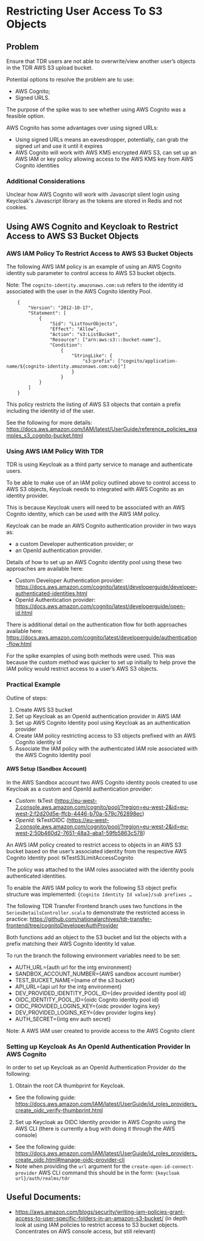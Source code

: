 # Restricting User Access To S3 Objects

## Problem

Ensure that TDR users are not able to overwrite/view another user’s objects in the TDR AWS S3 upload bucket.

Potential options to resolve the problem are to use:
* AWS Cognito;
* Signed URLS.

The purpose of the spike was to see whether using AWS Cognito was a feasible option.

AWS Cognito has some advantages over using signed URLs:
* Using signed URLs means an eavesdropper, potentially, can grab the signed url and use it until it expires
* AWS Cognito will work with AWS KMS encrypted AWS S3, can set up an AWS IAM or key policy allowing access to the AWS KMS key from AWS Cognito identities

### Additional Considerations

Unclear how AWS Cognito will work with Javascript silent login using Keycloak's Javascript library as the tokens are stored in Redis and not cookies.

## Using AWS Cognito and Keycloak to Restrict Access to AWS S3 Bucket Objects

### AWS IAM Policy To Restrict Access to AWS S3 Bucket Objects

The following AWS IAM policy is an example of using an AWS Cognito identity sub parameter to control access to AWS S3 bucket objects.

Note: The `cognito-identity.amazonaws.com:sub` refers to the identity id associated with the user in the AWS Cognito Identity Pool.

```
    {
        "Version": "2012-10-17", 
        "Statement": [
            {
                "Sid": "ListYourObjects",
                "Effect": "Allow",
                "Action": "s3:ListBucket",
                "Resource": ["arn:aws:s3:::bucket-name"], 
                "Condition": 
                    {
                        "StringLike": {
                            "s3:prefix": ["cognito/application-name/${cognito-identity.amazonaws.com:sub}"]
                        }
                    }
            }
        ]
    }
```

This policy restricts the listing of AWS S3 objects that contain a prefix including the identity id of the user.

See the following for more details: https://docs.aws.amazon.com/IAM/latest/UserGuide/reference_policies_examples_s3_cognito-bucket.html

### Using AWS IAM Policy With TDR

TDR is using Keycloak as a third party service to manage and authenticate users. 

To be able to make use of an IAM policy outlined above to control access to AWS S3 objects, Keycloak needs to integrated with AWS Cognito as an identity provider.

This is because Keycloak users will need to be associated with an AWS Cognito identity, which can be used with the AWS IAM policy.

Keycloak can be made an AWS Cognito authentication provider in two ways as:
* a custom Developer authentication provider; or 
* an OpenId authentication provider.

Details of how to set up an AWS Cognito identity pool using these two approaches are available here:
* Custom Developer Authentication provider: https://docs.aws.amazon.com/cognito/latest/developerguide/developer-authenticated-identities.html
* OpenId Authentication provider: https://docs.aws.amazon.com/cognito/latest/developerguide/open-id.html

There is additional detail on the authentication flow for both approaches available here: https://docs.aws.amazon.com/cognito/latest/developerguide/authentication-flow.html

For the spike examples of using both methods were used. This was because the custom method was quicker to set up initially to help prove the IAM policy would restrict access to a user’s AWS S3 objects.

### Practical Example

Outline of steps:
1. Create AWS S3 bucket
2. Set up Keycloak as an OpenId authentication provider in AWS IAM
3. Set up AWS Cognito Identity pool using Keycloak as an authentication provider
4. Create IAM policy restricting access to S3 objects prefixed with an AWS Cognito identity id
5. Associate the IAM policy with the authenticated IAM role associated with the AWS Cognito Identity pool

#### AWS Setup (Sandbox Account)

In the AWS Sandbox account two AWS Cognito identity pools created to use Keycloak as a custom and OpenId authentication provider:
* *Custom*: tkTest (https://eu-west-2.console.aws.amazon.com/cognito/pool/?region=eu-west-2&id=eu-west-2:f2d20d5e-ffcb-4446-b70a-579c762898ec)
* *OpenId*: tkTestOIDC (https://eu-west-2.console.aws.amazon.com/cognito/pool/?region=eu-west-2&id=eu-west-2:50b460d2-7651-48a3-aba1-59fb5863c578)

An AWS IAM policy created to restrict access to objects in an AWS S3 bucket based on the user’s associated identity from the respective AWS Cognito Identity pool: tkTestS3LimitAccessCognito

The policy was attached to the IAM roles associated with the identity pools authenticated identities.

To enable the AWS IAM policy to work the following S3 object prefix structure was implemented: `{Cognito Identity Id value}/sub prefixes …`

The following TDR Transfer Frontend branch uses two functions in the `SeriesDetailsController.scala` to demonstrate the restricted access in practice: https://github.com/nationalarchives/tdr-transfer-frontend/tree/cognitoDeveloperAuthProvider

Both functions add an object to the S3 bucket and list the objects with a prefix matching their AWS Cognito Identity Id value.

To run the branch the following environment variables need to be set:
* AUTH_URL={auth url for the intg environment}
* SANDBOX_ACCOUNT_NUMBER={AWS sandbox account number}
* TEST_BUCKET_NAME={name of the s3 bucket}
* API_URL={api url for the intg environment}
* DEV_PROVIDED_IDENTITY_POOL_ID={dev provided identity pool id}
* OIDC_IDENTITY_POOL_ID={oidc Cognito identity pool id}
* OIDC_PROVIDED_LOGINS_KEY={oidc provider logins key}
* DEV_PROVIDED_LOGINS_KEY={dev provider logins key}
* AUTH_SECRET={intg env auth secret}

Note: A AWS IAM user created to provide access to the AWS Cognito client

### Setting up Keycloak As An OpenId Authentication Provider In AWS Cognito

In order to set up Keycloak as an OpenId Authentication Provider do the following:
1. Obtain the root CA thumbprint for Keycloak. 
* See the following guide: https://docs.aws.amazon.com/IAM/latest/UserGuide/id_roles_providers_create_oidc_verify-thumbprint.html
2. Set up Keycloak as OIDC Identity provider in AWS Cognito using the AWS CLI (there is currently a bug with doing it through the AWS console)
* See the following guide: https://docs.aws.amazon.com/IAM/latest/UserGuide/id_roles_providers_create_oidc.html#manage-oidc-provider-cli
* Note when providing the `url` argument for the `create-open-id-connect-provider` AWS CLI command this should be in the form: `{keycloak url}/auth/realms/tdr`

## Useful Documents:
* https://aws.amazon.com/blogs/security/writing-iam-policies-grant-access-to-user-specific-folders-in-an-amazon-s3-bucket/ (in depth look at using IAM policies to restrict access to S3 bucket objects. Concentrates on AWS console access, but still relevant)
